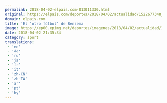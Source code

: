 ```yaml
---
permalink: 2018-04-02-elpais.com-813011330.html
original: https://elpais.com/deportes/2018/04/02/actualidad/1522677348_379183.html#?ref=rss&format=simple&link=link
domain: elpais.com
title: 'El ‘otro fútbol’ de Benzema'
image: https://ep00.epimg.net/deportes/imagenes/2018/04/02/actualidad/1522677348_379183_1522693497_rrss_normal.jpg
date: 2018-04-02 21:35:34
category: sport
translations: 
 - 'en'
 - 'de'
 - 'ru'
 - 'ja'
 - 'fr'
 - 'it'
 - 'zh-CN'
 - 'zh-TW'
 - 'ar'
 - 'pt'
 - 'hy'
---
```


